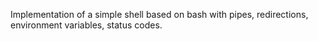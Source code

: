 Implementation of a simple shell based on bash with pipes, redirections, environment variables, status codes.
